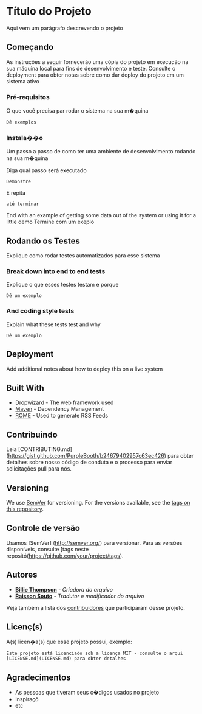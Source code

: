 # Título do Projeto

Aqui vem um parágrafo descrevendo o projeto

## Começando

As instruções a seguir fornecerão uma cópia do projeto em execução na sua máquina local para fins de desenvolvimento e teste.
 Consulte o deployment para obter notas sobre como dar deploy do projeto em um sistema ativo

### Pré-requisitos

O que você precisa par rodar o sistema na sua m�quina

```
Dê exemplos
```

### Instala��o

Um passo a passo de como ter uma ambiente de desenvolvimento rodando na sua m�quina

Diga qual passo será executado

```
Demonstre
```

E repita

```
até terminar
```

End with an example of getting some data out of the system or using it for a little demo
Termine com um exeplo

## Rodando os Testes

Explique como rodar testes automatizados para esse sistema

### Break down into end to end tests

Explique o que esses testes testam e porque

```
Dê um exemplo
```

### And coding style tests

Explain what these tests test and why

```
Dê um exemplo
```

## Deployment

Add additional notes about how to deploy this on a live system

## Built With

* [Dropwizard](http://www.dropwizard.io/1.0.2/docs/) - The web framework used
* [Maven](https://maven.apache.org/) - Dependency Management
* [ROME](https://rometools.github.io/rome/) - Used to generate RSS Feeds

## Contribuindo

Leia [CONTRIBUTING.md] (https://gist.github.com/PurpleBooth/b24679402957c63ec426) para obter detalhes sobre nosso código de conduta e o processo para enviar solicitações pull para nós.

## Versioning

We use [SemVer](http://semver.org/) for versioning. For the versions available, see the [tags on this repository](https://github.com/your/project/tags).

## Controle de versão

Usamos [SemVer] (http://semver.org/) para versionar. Para as versões disponíveis, consulte  [tags neste repositó(https://github.com/your/project/tags).

## Autores

* [**Billie Thompson**](https://github.com/PurpleBooth) - *Criadora do arquivo*
* [**Raisson Souto**](https://github.com/RaissonSouto) - *Tradutor e modificador do arquivo*

Veja também a lista dos [contribuidores](https://github.com/seu/projeto/contribuidores) que participaram desse projeto.

## Licenç(s)

A(s) licen�a(s) que esse projeto possui, exemplo:

```
Este projeto está licenciado sob a licença MIT - consulte o arqui [LICENSE.md](LICENSE.md) para obter detalhes
```

## Agradecimentos

* As pessoas que tiveram seus c�digos usados no projeto
* Inspiraçõ
* etc
